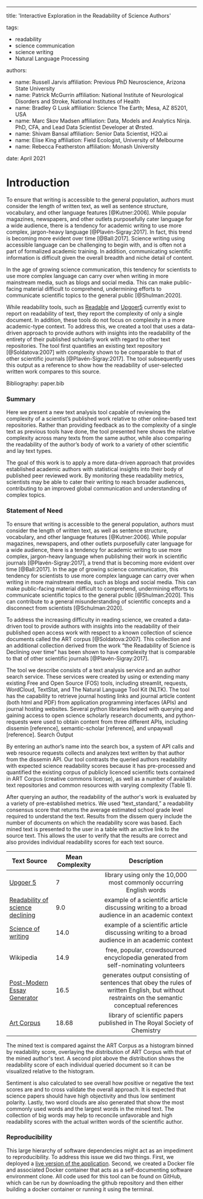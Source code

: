 -----
title: 'Interactive Exploration in the Readability of Science Authors'

tags:
  - readability
  - science communication
  - science writing
  - Natural Language Processing
  
authors:
  - name: Russell Jarvis
    affiliation: Previous PhD Neuroscience, Arizona State University
  - name: Patrick McGurrin
    affiliation: National Institute of Neurological Disorders and Stroke, National Institutes of Health
  - name: Bradley G Lusk
    affiliation: Science The Earth; Mesa, AZ 85201, USA
  - name: Marc Skov Madsen
    affiliation: Data, Models and Analytics Ninja. PhD, CFA, and Lead Data Scientist Developer at Ørsted. 
  - name: Shivam Bansal
    affiliation: Senior Data Scientist, H2O.ai
  - name: Elise King
    affiliation: Field Ecologist, University of Melbourne
  - name: Rebecca Featherston affiliation: Monash University

date: April  2021

# Introduction
To ensure that writing is accessible to the general population, authors must consider the length of written text, as well as sentence structure, vocabulary, and other language features [@Kutner:2006]. While popular magazines, newspapers, and other outlets purposefully cater language for a wide audience, there is a tendency for academic writing to use more complex, jargon-heavy language [@Plavén-Sigray:2017]. In fact, this trend is becoming more evident over time [@Ball:2017]. Science writing using accessible language can be challenging to begin with, and is often not a part of formalized academic training. In addition, communicating scientific information is difficult given the overall breadth and niche detail of content.

In the age of growing science communication, this tendency for scientists to use more complex language can carry over when writing in more mainstream media, such as blogs and social media. This can make public-facing material difficult to comprehend, undermining efforts to communicate scientific topics to the general public [@Shulman:2020].

While readability tools, such as [Readable](https://www.webfx.com/tools/read-able/) and [Upgoer5](https://splasho.com/upgoer5/) currently exist to report on readability of text, they report the complexity of only a single document. In addition, these tools do not focus on complexity in a more academic-type context. To address this, we created a tool that uses a data-driven approach to provide authors with insights into the readability of the entirety of their published scholarly work with regard to other text repositories. The tool first quantifies an existing text repository [@Soldatova:2007] with complexity shown to be comparable to that of other scientific journals [@Plavén-Sigray:2017]. The tool subsequently uses this output as a reference to show how the readability of user-selected written work compares to this source.

Bibliography: paper.bib

### Summary
Here we present a new text analysis tool capable of reviewing the complexity of a scientist’s published work relative to other online-based text repositories. Rather than providing feedback as to the complexity of a single text as previous tools have done, the tool presented here shows the relative complexity across many texts from the same author, while also comparing the readability of the author’s body of work to a variety of other scientific and lay text types.

The goal of this work is to apply a more data-driven approach that provides established academic authors with statistical insights into their body of published peer reviewed work. By monitoring these readability metrics, scientists may be able to cater their writing to reach broader audiences, contributing to an improved global communication and understanding of complex topics.

### Statement of Need
To ensure that writing is accessible to the general population, authors must consider the length of written text, as well as sentence structure, vocabulary, and other language features [@Kutner:2006]. While popular magazines, newspapers, and other outlets purposefully cater language for a wide audience, there is a tendency for academic writing to use more complex, jargon-heavy language when publishing their work in scientific journals [@Plavén-Sigray:2017], a trend that is becoming more evident over time [@Ball:2017]. 
In the age of growing science communication, this tendency for scientists to use more complex language can carry over when writing in more mainstream media, such as blogs and social media. This can make public-facing material difficult to comprehend, undermining efforts to communicate scientific topics to the general public [@Shulman:2020]. This can contribute to a general misunderstanding of scientific concepts and a disconnect from scientists [@Schulman:2020]. 

To address the increasing difficulty in reading science, we created a data-driven tool to provide authors with insights into the readability of their published open access work with respect to a known collection of science documents called the ART corpus [@Soldatova:2007]. This collection and an additional collection derived from the work “the Readability of Science is Declining over time” has been shown to have complexity that is comparable to that of other scientific journals [@Plavén-Sigray:2017].

The tool we describe consists of a text analysis service and an author search service. These services were created by using or extending many existing Free and Open Source (FOS) tools, including streamlit, requests, WordCloud, TextStat, and The Natural Language Tool Kit (NLTK). The tool has the capability to retrieve journal hosting links and journal article content (both html and PDF) from application programming interfaces (APIs) and journal hosting websites. Several python libraries helped with querying and gaining access to open science scholarly research documents, and python-requests were used to obtain content from three different APIs, including dissemin [reference], semantic-scholar [reference], and unpaywall [reference].
Search Output

By entering an author’s name into the search box, a system of API calls and web resource requests collects and analyzes text written by that author from the dissemin API. Our tool contrasts the queried authors readability with expected science readability scores because it has pre-processed and quantified the existing corpus of publicly licenced scientific texts contained in ART Corpus (creative commons license), as well as a number of available text repositories and common resources with varying complexity (Table 1). 

After querying an author, the readability of the author's work is evaluated by a variety of pre-established metrics. We used  “text_standard,” a readability consensus score that returns the average estimated school grade level required to understand the text. Results from the dissem query include the number of documents on which the readability score was based. Each mined text is presented to the user in a table with an active link to the source text. This allows the user to verify that the results are correct and also provides individual readability scores for each text source.


| Text Source | Mean Complexity | Description |
|----------|----------|:-------------:|
| [Upgoer 5](https://splasho.com/upgoer5/library.php)                             | 7     | library using only the 10,000 most commonly occurring English words |
| [Readability of science declining](https://elifesciences.org/articles/27725)   |  9.0 | example of a scientific article discussing writing to a broad audience in an academic context |
| [Science of writing](https://cseweb.ucsd.edu/~swanson/papers/science-of-writing.pdf) | 14.0 | example of a scientific article discussing writing to a broad audience in an academic context |
| Wikipedia                                                                       | 14.9   | free, popular, crowdsourced encyclopedia generated from self-nominating volunteers  |
| [Post-Modern Essay Generator](http://www.elsewhere.org/journal/pomo/)           | 16.5   | generates output consisting of sentences that obey the rules of written English, but without restraints on the semantic conceptual references   |
| [Art Corpus](https://www.aber.ac.uk/en/cs/research/cb/projects/art/art-corpus/) | 18.68  | library of scientific papers published in The Royal Society of Chemistry | 

The mined text is compared against the ART Corpus as a histogram binned by readability score, overlaying the distribution of ART Corpus with that of the mined author's text. A second plot above the distribution shows the readability score of each individual queried document so it can be visualized relative to the histogram.

Sentiment is also calculated to see overall how positive or negative the text scores are and to cross validate the overall approach. It is expected that science papers should have high objectivity and thus low sentiment polarity. Lastly, two word clouds are also generated that show the most commonly used words and the largest words in the mined text. The collection of big words may help to reconcile unfavorable and high readability scores with the actual written words of the scientific author.

### Reproducibility
This large hierarchy of software dependencies might act as an impediment to reproducibility. To address this issue we did two things. First, we deployed a [live version of the application](https://agile-reaches-20338.herokuapp.com/). Second, we created a Docker file and associated Docker container that acts as a self-documenting software environment clone. All code used for this tool can be found on GitHub, which can be run by downloading the github repository and then either building a docker container or running it using the terminal.

 
